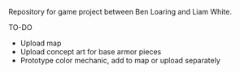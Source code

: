 Repository for game project between Ben Loaring and Liam White.

TO-DO
- Upload map
- Upload concept art for base armor pieces
- Prototype color mechanic, add to map or upload separately
